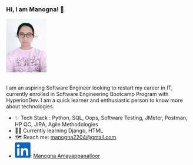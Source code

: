 ### Hi, I am Manogna! :wave:  

<picture>
   <img alt="Manogna" src="./Manogna.JPG" width="109.7px" height="146.2px">
</picture>

<br/>
<br/>

I am an aspiring Software Engineer looking to restart my career in IT, currently enrolled in Software Engineering Bootcamp Program with HyperionDev. 
I am a quick learner and enthusiastic person to know more about technologies.

* :sparkles: Tech Stack : Python, SQL, Oops, Software Testing, JMeter, Postman, HP QC, JIRA, Agile Methodologies
* :woman_technologist: Currently learning Django, HTML
* :world_map: Reach me: manogna2204@gmail.com
* ![Linkedin Image](./In-Blue-21@2x.png): [Manogna Amayappanalloor](https://www.linkedin.com/in/manogna-amayappanalloor-622547129)

